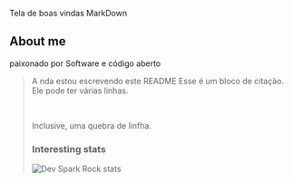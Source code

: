 Tela de boas vindas MarkDown 

## About me 


paixonado por Software e código aberto
<blockquote>
 <p>A </pi>nda estou escrevendo este README
    Esse é um bloco de citação.
    Ele pode ter várias linhas.
  </p><br>
  <p>Inclusive, uma quebra de linfha.</p
</blockquote>


### Interesting stats

![Dev Spark Rock stats](https://github-readme-stats.vercel.app/api?username=DevSparkRock&show_icons=true)

